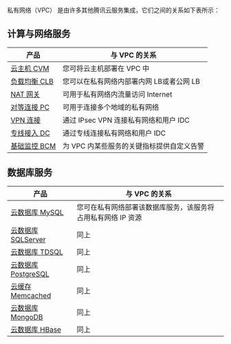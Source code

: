 ﻿私有网络（VPC） 是由许多其他腾讯云服务集成，它们之间的关系如下表所示：
 
## 计算与网络服务

| 产品 | 与 VPC 的关系 | 
|---------|---------|
|[云主机 CVM](https://cloud.tencent.com/product/cvm.html)| 您可将云主机部署在 VPC 中 |
|[负载均衡 CLB](https://cloud.tencent.com/product/clb.html?idx=2)|您可以在私有网络内部署内网 LB或者公网 LB|
|[NAT 网关](https://cloud.tencent.com/product/nat.html)|可用于私有网络内流量访问 Internet|
|[对等连接 PC](https://cloud.tencent.com/product/crc.html)|可用于连接多个地域的私有网络|
|[VPN 连接](https://cloud.tencent.com/product/vpn.html)|通过 IPsec VPN 连接私有网络和用户 IDC|
|[专线接入 DC](https://cloud.tencent.com/product/dc.html)|通过专线连接私有网络和用户 IDC|
|[基础监控 BCM](https://cloud.tencent.com/product/bcm.html)|为 VPC 内某些服务的关键指标提供自定义告警|

## 数据库服务
|产品 |与 VPC 的关系 | 
|---------|---------|
|[云数据库 MySQL](https://cloud.tencent.com/product/cdb.html)|您可在私有网络部署该数据库服务，该服务将占用私有网络 IP 资源|
|[云数据库 SQLServer](https://cloud.tencent.com/product/sqlserver.html)|同上|
|[云数据库 TDSQL](https://cloud.tencent.com/product/cdb.html)|同上|
|[云数据库 PostgreSQL](https://cloud.tencent.com/product/postgresql.html)|同上|
|[云缓存 Memcached](https://cloud.tencent.com/product/cmem.html)|同上|
|[云数据库 MongoDB](https://cloud.tencent.com/product/mongodb.html)|同上|
|[云数据库 HBase](https://cloud.tencent.com/product/HBase.html)|同上|

